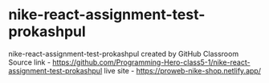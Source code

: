 # nike-react-assignment-test-prokashpul
nike-react-assignment-test-prokashpul created by GitHub Classroom
Source link - https://github.com/Programming-Hero-class5-1/nike-react-assignment-test-prokashpul
live site - https://proweb-nike-shop.netlify.app/
